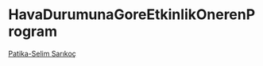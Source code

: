 # HavaDurumunaGoreEtkinlikOnerenProgram
[Patika-Selim Sarıkoç](https://app.patika.dev/selimsarikoc)
